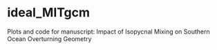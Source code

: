 # ideal_MITgcm

Plots and code for manuscript: Impact of Isopycnal Mixing on Southern Ocean Overturning Geometry